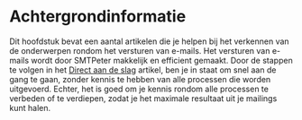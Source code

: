 # Achtergrondinformatie

Dit hoofdstuk bevat een aantal artikelen die je helpen bij het verkennen van de 
onderwerpen rondom het versturen van e-mails. Het versturen van e-mails wordt 
door SMTPeter makkelijk en efficient gemaakt. Door de stappen te volgen in het [Direct aan de slag](introduction) 
artikel, ben je in staat om snel aan de gang te gaan, zonder kennis te hebben van 
alle processen die worden uitgevoerd. Echter, het is goed om je kennis
rondom alle processen te verbeden of te verdiepen, zodat je het maximale resultaat
uit je mailings kunt halen. 